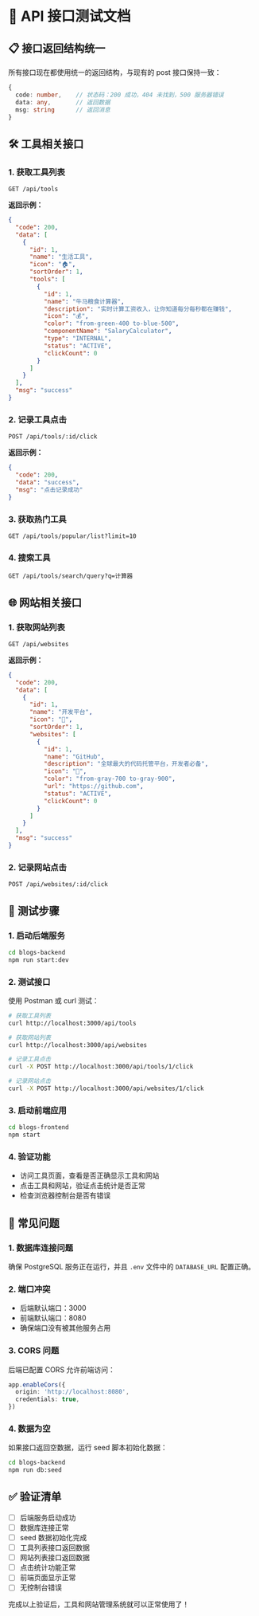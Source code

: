 # 🧪 API 接口测试文档

## 📋 接口返回结构统一

所有接口现在都使用统一的返回结构，与现有的 post 接口保持一致：

```typescript
{
  code: number,    // 状态码：200 成功，404 未找到，500 服务器错误
  data: any,       // 返回数据
  msg: string      // 返回消息
}
```

## 🛠️ 工具相关接口

### 1. 获取工具列表
```http
GET /api/tools
```

**返回示例：**
```json
{
  "code": 200,
  "data": [
    {
      "id": 1,
      "name": "生活工具",
      "icon": "🏠",
      "sortOrder": 1,
      "tools": [
        {
          "id": 1,
          "name": "牛马粮食计算器",
          "description": "实时计算工资收入，让你知道每分每秒都在赚钱",
          "icon": "💰",
          "color": "from-green-400 to-blue-500",
          "componentName": "SalaryCalculator",
          "type": "INTERNAL",
          "status": "ACTIVE",
          "clickCount": 0
        }
      ]
    }
  ],
  "msg": "success"
}
```

### 2. 记录工具点击
```http
POST /api/tools/:id/click
```

**返回示例：**
```json
{
  "code": 200,
  "data": "success",
  "msg": "点击记录成功"
}
```

### 3. 获取热门工具
```http
GET /api/tools/popular/list?limit=10
```

### 4. 搜索工具
```http
GET /api/tools/search/query?q=计算器
```

## 🌐 网站相关接口

### 1. 获取网站列表
```http
GET /api/websites
```

**返回示例：**
```json
{
  "code": 200,
  "data": [
    {
      "id": 1,
      "name": "开发平台",
      "icon": "🚀",
      "sortOrder": 1,
      "websites": [
        {
          "id": 1,
          "name": "GitHub",
          "description": "全球最大的代码托管平台，开发者必备",
          "icon": "🐙",
          "color": "from-gray-700 to-gray-900",
          "url": "https://github.com",
          "status": "ACTIVE",
          "clickCount": 0
        }
      ]
    }
  ],
  "msg": "success"
}
```

### 2. 记录网站点击
```http
POST /api/websites/:id/click
```

## 🔧 测试步骤

### 1. 启动后端服务
```bash
cd blogs-backend
npm run start:dev
```

### 2. 测试接口
使用 Postman 或 curl 测试：

```bash
# 获取工具列表
curl http://localhost:3000/api/tools

# 获取网站列表
curl http://localhost:3000/api/websites

# 记录工具点击
curl -X POST http://localhost:3000/api/tools/1/click

# 记录网站点击
curl -X POST http://localhost:3000/api/websites/1/click
```

### 3. 启动前端应用
```bash
cd blogs-frontend
npm start
```

### 4. 验证功能
- 访问工具页面，查看是否正确显示工具和网站
- 点击工具和网站，验证点击统计是否正常
- 检查浏览器控制台是否有错误

## 🐛 常见问题

### 1. 数据库连接问题
确保 PostgreSQL 服务正在运行，并且 `.env` 文件中的 `DATABASE_URL` 配置正确。

### 2. 端口冲突
- 后端默认端口：3000
- 前端默认端口：8080
- 确保端口没有被其他服务占用

### 3. CORS 问题
后端已配置 CORS 允许前端访问：
```typescript
app.enableCors({
  origin: 'http://localhost:8080',
  credentials: true,
})
```

### 4. 数据为空
如果接口返回空数据，运行 seed 脚本初始化数据：
```bash
cd blogs-backend
npm run db:seed
```

## ✅ 验证清单

- [ ] 后端服务启动成功
- [ ] 数据库连接正常
- [ ] seed 数据初始化完成
- [ ] 工具列表接口返回数据
- [ ] 网站列表接口返回数据
- [ ] 点击统计功能正常
- [ ] 前端页面显示正常
- [ ] 无控制台错误

完成以上验证后，工具和网站管理系统就可以正常使用了！